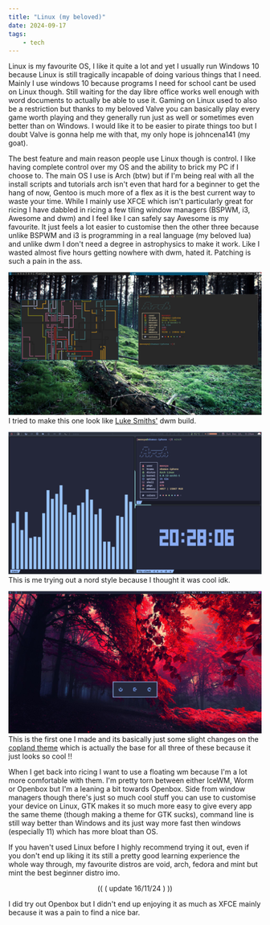 ```yaml
---
title: "Linux (my beloved)"
date: 2024-09-17
tags:
    - tech
---
```


Linux is my favourite OS, I like it quite a lot and yet I usually run Windows 10 because Linux is still tragically incapable of doing various things that I need. Mainly I use windows 10 because programs I need for school cant be used on Linux though. Still waiting for the day libre office works well enough with word documents to actually be able to use it. Gaming on Linux used to also be a restriction but thanks to my beloved Valve you can basically play every game worth playing and they generally run just as well or sometimes even better than on Windows. I would like it to be easier to pirate things too but I doubt Valve is gonna help me with that, my only hope is johncena141 (my goat).

The best feature and main reason people use Linux though is control. I like having complete control over my OS and the ability to brick my PC if I choose to. The main OS I use is Arch (btw) but if I'm being real with all the install scripts and tutorials arch isn't even that hard for a beginner to get the hang of now, Gentoo is much more of a flex as it is the best current way to waste your time. While I mainly use XFCE which isn't particularly great for ricing I have dabbled in ricing a few tiling window managers (BSPWM, i3, Awesome and dwm) and I feel like I can safely say Awesome is my favourite. It just feels a lot easier to customise then the other three because unlike BSPWM and i3 is programming in a real language (my beloved lua) and unlike dwm I don't need a degree in astrophysics to make it work. Like I wasted almost five hours getting nowhere with dwm, hated it. Patching is such a pain in the ass.

![a](https://raw.githubusercontent.com/Moosyu/dotfiles/main/screenshots/Screenshot_2023-01-10_09-19-23.png)
I tried to make this one look like [Luke Smiths'](https://www.youtube.com/@LukeSmithxyz) dwm build.

![b](https://raw.githubusercontent.com/Moosyu/dotfiles/main/screenshots/gscreenshot_2022-12-18-202815.png)
This is me trying out a nord style because I thought it was cool idk.

![c](https://raw.githubusercontent.com/Moosyu/dotfiles/main/screenshots/2022-12-06_07-29_1.png)
This is the first one I made and its basically just some slight changes on the [copland theme](https://github.com/lcpz/awesome-copycats/tree/master/themes/copland) which is actually the base for all three of these because it just looks so cool !!

When I get back into ricing I want to use a floating wm because I'm a lot more comfortable with them. I'm pretty torn between either IceWM, Worm or Openbox but I'm a leaning a bit towards Openbox. Side from window managers though there's just so much cool stuff you can use to customise your device on Linux, GTK makes it so much more easy to give every app the same theme (though making a theme for GTK sucks), command line is still way better than Windows and its just way more fast then windows (especially 11) which has more bloat than OS.

If you haven't used Linux before I highly recommend trying it out, even if you don't end up liking it its still a pretty good learning experience the whole way through, my favourite distros are void, arch, fedora and mint but mint the best beginner distro imo.

<p style="text-align:center;">(( ( update 16/11/24 ) ))</p>

I did try out Openbox but I didn't end up enjoying it as much as XFCE mainly because it was a pain to find a nice bar.